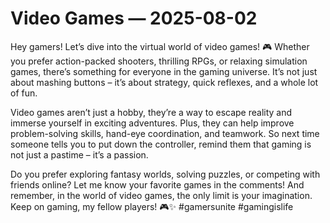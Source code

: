 # Video Games — 2025-08-02

Hey gamers! Let’s dive into the virtual world of video games! 🎮 Whether you prefer action-packed shooters, thrilling RPGs, or relaxing simulation games, there’s something for everyone in the gaming universe. It’s not just about mashing buttons – it’s about strategy, quick reflexes, and a whole lot of fun. 

Video games aren’t just a hobby, they’re a way to escape reality and immerse yourself in exciting adventures. Plus, they can help improve problem-solving skills, hand-eye coordination, and teamwork. So next time someone tells you to put down the controller, remind them that gaming is not just a pastime – it’s a passion. 

Do you prefer exploring fantasy worlds, solving puzzles, or competing with friends online? Let me know your favorite games in the comments! And remember, in the world of video games, the only limit is your imagination. Keep on gaming, my fellow players! 🎮✨ #gamersunite #gamingislife